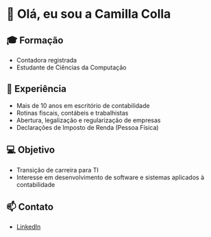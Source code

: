 # 👋 Olá, eu sou a Camilla Colla  

## 🎓 Formação
- Contadora registrada  
- Estudante de Ciências da Computação  

## 💼 Experiência
- Mais de 10 anos em escritório de contabilidade  
- Rotinas fiscais, contábeis e trabalhistas  
- Abertura, legalização e regularização de empresas  
- Declarações de Imposto de Renda (Pessoa Física)  

## 💻 Objetivo
- Transição de carreira para TI  
- Interesse em desenvolvimento de software e sistemas aplicados à contabilidade  

## 📫 Contato
- [LinkedIn](https://www.linkedin.com/in/camilla-colla-b30a45382/)
